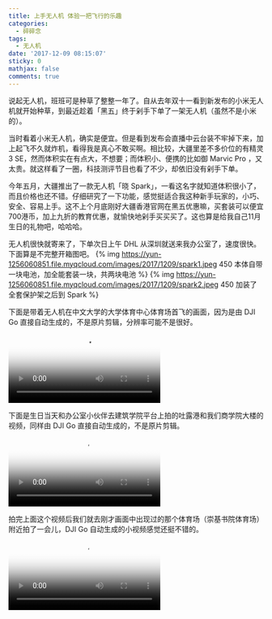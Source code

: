 ```yaml
---
title: 上手无人机 体验一把飞行的乐趣
categories:
  - 碎碎念
tags:
  - 无人机
date: '2017-12-09 08:15:07'
sticky: 0
mathjax: false
comments: true
---
```


说起无人机，班班可是种草了整整一年了。自从去年双十一看到新发布的小米无人机就开始种草，到最近趁着「黑五」终于剁手下单了一架无人机（虽然不是小米的）。

当时看着小米无人机，确实是便宜。但是看到发布会直播中云台装不牢掉下来，加上起飞不久就炸机，看得我是真心不敢买啊。相比较，大疆里差不多价位的有精灵 3 SE，然而体积实在有点大，不想要；而体积小、便携的比如御 Marvic Pro ，又太贵。就这样看了一圈，科技测评节目也看了不少，却依旧没有剁手下单。<!-- more -->

今年五月，大疆推出了一款无人机「晓 Spark」，一看这名字就知道体积很小了，而且价格也还不错。仔细研究了一下功能，感觉挺适合我这种新手玩家的，小巧、安全、容易上手。这不上个月底刚好大疆香港官网在黑五优惠嘛，买套装可以便宜700港币，加上九折的教育优惠，就愉快地剁手买买买了。这也算是给我自己11月生日的礼物吧，哈哈哈。

无人机很快就寄来了，下单次日上午 DHL 从深圳就送来我办公室了，速度很快。下面算是不完整开箱图吧。
{% img https://yun-1256060851.file.myqcloud.com/images/2017/1209/spark1.jpeg 450 本体自带一块电池，加全能套装一块，共两块电池 %}
{% img https://yun-1256060851.file.myqcloud.com/images/2017/1209/spark2.jpeg 450 加装了全套保护架之后到 Spark %}

下面是带着无人机在中文大学的大学体育中心体育场首飞的画面，因为是由 DJI Go 直接自动生成的，不是原片剪辑，分辨率可能不是很好。
<video src="https://yun-1256060851.file.myqcloud.com/images/2017/1209/SportsCenter.m4v" poster="https://yun-1256060851.file.myqcloud.com/images/2017/1209/SportsCenter.png" type="video/m4v" controls="controls"></video>

下面是生日当天和办公室小伙伴去建筑学院平台上拍的吐露港和我们商学院大楼的视频，同样由 DJI Go 直接自动生成的，不是原片剪辑。
<video src="https://yun-1256060851.file.myqcloud.com/images/2017/1209/bschool.m4v" poster="https://yun-1256060851.file.myqcloud.com/images/2017/1209/bschool.png" type="video/m4v" controls="controls"></video>

拍完上面这个视频后我们就去刚才画面中出现过的那个体育场（崇基书院体育场）附近拍了一会儿，DJI Go 自动生成的小视频感觉还挺不错的。
<video src="https://yun-1256060851.file.myqcloud.com/images/2017/1209/ChungChiCollege.m4v" poster="https://yun-1256060851.file.myqcloud.com/images/2017/1209/ChungChiCollege.png" type="video/m4v" controls="controls"></video>
